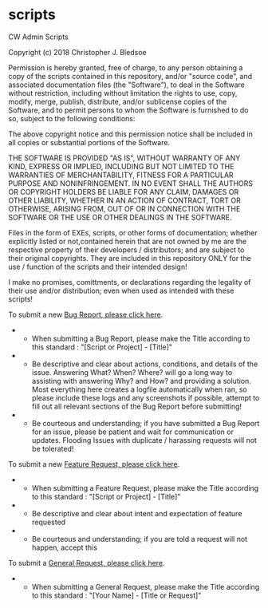 # scripts
CW Admin Scripts

Copyright (c) 2018 Christopher J. Bledsoe

Permission is hereby granted, free of charge, to any person obtaining a copy of the scripts contained in this repository, and/or "source code", and associated documentation files (the "Software"), to deal in the Software without restriction, including without limitation the rights to use, copy, modify, merge, publish, distribute, and/or sublicense copies of the Software, and to permit persons to whom the Software is furnished to do so, subject to the following conditions:

The above copyright notice and this permission notice shall be included in all copies or substantial portions of the Software.

THE SOFTWARE IS PROVIDED "AS IS", WITHOUT WARRANTY OF ANY KIND, EXPRESS OR IMPLIED, INCLUDING BUT NOT LIMITED TO THE WARRANTIES OF MERCHANTABILITY, FITNESS FOR A PARTICULAR PURPOSE AND NONINFRINGEMENT. IN NO EVENT SHALL THE AUTHORS OR COPYRIGHT HOLDERS BE LIABLE FOR ANY CLAIM, DAMAGES OR OTHER LIABILITY, WHETHER IN AN ACTION OF CONTRACT, TORT OR OTHERWISE, ARISING FROM, OUT OF OR IN CONNECTION WITH THE SOFTWARE OR THE USE OR OTHER DEALINGS IN THE SOFTWARE.

Files in the form of EXEs, scripts, or other forms of documentation; whether explicitly listed or not,contained herein that are not owned by me are the respective property of their developers / distributors; and are subject to their original copyrights. They are included in this repository ONLY for the use / function of the scripts and their intended design!

I make no promises, comittments, or declarations regarding the legality of their use and/or distribution; even when used as intended with these scripts!


To submit a new [Bug Report, please click here](https://github.com/computerwarriorsits/scripts/issues/new?template=bug_report.md).
  - * When submitting a Bug Report, please make the Title according to this standard : "[Script or Project] - [Title]"
  - * Be descriptive and clear about actions, conditions, and details of the issue. Answering What? When? Where? will go a long way to assisting with answering Why? and How? and providing a solution. Most everything here creates a logfile automatically when ran, so please include these logs and any screenshots if possible, attempt to fill out all relevant sections of the Bug Report before submitting!
  - * Be courteous and understanding; if you have submitted a Bug Report for an issue, please be patient and wait for communication or updates. Flooding Issues with duplicate / harassing requests will not be tolerated!

To submit a new [Feature Request, please click here](https://github.com/computerwarriorsits/scripts/issues/new?template=feature_request.md).
  - * When submitting a Feature Request, please make the Title according to this standard : "[Script or Project] - [Title]"
  - * Be descriptive and clear about intent and expectation of feature requested
  - * Be courteous and understanding; if you are told a request will not happen, accept this

To submit a [General Request, please click here](https://github.com/computerwarriorsits/scripts/issues/new).
  - * When submitting a General Request, please make the Title according to this standard : "[Your Name] - [Title or Request]"
